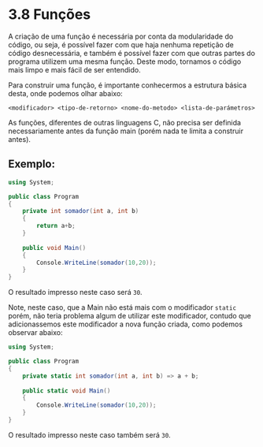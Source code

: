 # 3.8 Funções

A criação de uma função é necessária por conta da modularidade do código, ou seja, é possível fazer com que haja nenhuma repetição de código desnecessária, e também é possível fazer com que outras partes do programa utilizem uma mesma função.
Deste modo, tornamos o código mais limpo e mais fácil de ser entendido.

Para construir uma função, é importante conhecermos a estrutura básica desta, onde podemos olhar abaixo:

``<modificador> <tipo-de-retorno> <nome-do-metodo> <lista-de-parámetros>``

As funções, diferentes de outras linguagens C, não precisa ser definida necessariamente antes da função main (porém nada te limita a construir antes).


## Exemplo:

```csharp
using System;

public class Program
{
	private int somador(int a, int b)
	{
		return a+b;
	}
	
	public void Main()
	{
		Console.WriteLine(somador(10,20));
	}	
}
```

O resultado impresso neste caso será ``30``.


Note, neste caso, que a Main não está mais com o modificador ``static`` porém, não teria problema algum de utilizar este modificador, contudo que adicionassemos este modificador a nova função criada, como podemos observar abaixo:

```csharp
using System;

public class Program
{
	private static int somador(int a, int b) => a + b;
	
	public static void Main()
	{
		Console.WriteLine(somador(10,20));
	}	
}
```

O resultado impresso neste caso também será ``30``.